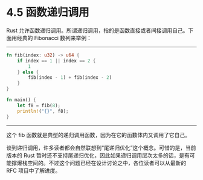 # 4.5 函数递归调用

Rust 允许函数递归调用。所谓递归调用，指的是函数直接或者间接调用自己。下面用经典的 Fibonacci 数列来举例：

---

```rust
fn fib(index: u32) -> u64 {
    if index == 1 || index == 2 {
        1
    } else {
        fib(index - 1) + fib(index - 2)
    }
}

fn main() {
    let f8 = fib(8);
    println!("{}", f8);
}
```

---

这个 fib 函数就是典型的递归调用函数，因为在它的函数体内又调用了它自己。

谈到递归调用，许多读者都会自然联想到“尾递归优化”这个概念。可惜的是，当前版本的 Rust 暂时还不支持尾递归优化，因此如果递归调用层次太多的话，是有可能撑爆栈空间的。不过这个问题已经在设计讨论之中，各位读者可以从最新的 RFC 项目中了解进度。
